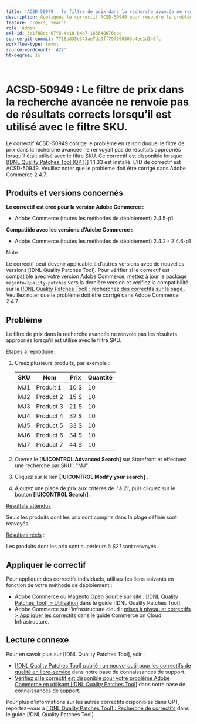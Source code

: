 ```yaml
---
title: 'ACSD-50949 : le filtre de prix dans la recherche avancée ne renvoie pas de résultats corrects lorsqu’il est utilisé avec le filtre SKU'
description: Appliquez le correctif ACSD-50949 pour résoudre le problème Adobe Commerce en raison duquel le filtre de prix dans la recherche avancée ne renvoie pas de résultats appropriés lorsqu’il est utilisé avec le filtre SKU.
feature: Orders, Search
role: Admin
exl-id: 3e1f88dc-07f6-4e10-b4b7-163648076cbc
source-git-commit: 7718a835e343ae7da9ff79f690503b4ee1d140fc
workflow-type: tm+mt
source-wordcount: '427'
ht-degree: 1%

---
```


# ACSD-50949 : Le filtre de prix dans la recherche avancée ne renvoie pas de résultats corrects lorsqu’il est utilisé avec le filtre SKU.

Le correctif ACSD-50949 corrige le problème en raison duquel le filtre de prix dans la recherche avancée ne renvoyait pas de résultats appropriés lorsqu’il était utilisé avec le filtre SKU. Ce correctif est disponible lorsque [[!DNL Quality Patches Tool (QPT)]](/help/announcements/adobe-commerce-announcements/magento-quality-patches-released-new-tool-to-self-serve-quality-patches.md) 1.1.33 est installé. L’ID de correctif est ACSD-50949. Veuillez noter que le problème doit être corrigé dans Adobe Commerce 2.4.7.

## Produits et versions concernés

**Le correctif est créé pour la version Adobe Commerce :**

* Adobe Commerce (toutes les méthodes de déploiement) 2.4.5-p1

**Compatible avec les versions d’Adobe Commerce :**

* Adobe Commerce (toutes les méthodes de déploiement) 2.4.2 - 2.4.6-p1

>[!NOTE]
>
>Le correctif peut devenir applicable à d’autres versions avec de nouvelles versions [!DNL Quality Patches Tool]. Pour vérifier si le correctif est compatible avec votre version Adobe Commerce, mettez à jour le package `magento/quality-patches` vers la dernière version et vérifiez la compatibilité sur la [[!DNL Quality Patches Tool] : recherchez des correctifs sur la page ](<https://experienceleague.adobe.com/tools/commerce-quality-patches/index.html>). Veuillez noter que le problème doit être corrigé dans Adobe Commerce 2.4.7.

## Problème

Le filtre de prix dans la recherche avancée ne renvoie pas les résultats appropriés lorsqu’il est utilisé avec le filtre SKU.

<u>Étapes à reproduire</u> :

1. Créez plusieurs produits, par exemple :

   | SKU | Nom | Prix | Quantité |
   |-----|-----------|-------|----------|
   | MJ1 | Produit 1 | 10 $ | 10 |
   | MJ2 | Product 2 | 15 $ | 10 |
   | MJ3 | Product 3 | 21 $ | 10 |
   | MJ4 | Product 4 | 32 $ | 10 |
   | MJ5 | Product 5 | 33 $ | 10 |
   | MJ6 | Product 6 | 34 $ | 10 |
   | MJ7 | Product 7 | 44 $ | 10 |

1. Ouvrez le **[!UICONTROL Advanced Search]** sur Storefront et effectuez une recherche par SKU : &quot;MJ&quot;.
1. Cliquez sur le lien **[!UICONTROL Modify your search]** .
1. Ajoutez une plage de prix aux critères de *1* à *21*, puis cliquez sur le bouton **[!UICONTROL Search]**.

<u>Résultats attendus</u> :

Seuls les produits dont les prix sont compris dans la plage définie sont renvoyés.

<u>Résultats réels</u> :

Les produits dont les prix sont supérieurs à *$21* sont renvoyés.

## Appliquer le correctif

Pour appliquer des correctifs individuels, utilisez les liens suivants en fonction de votre méthode de déploiement :

* Adobe Commerce ou Magento Open Source sur site : [[!DNL Quality Patches Tool] > Utilisation](<https://experienceleague.adobe.com/docs/commerce-operations/tools/quality-patches-tool/usage.html>) dans le guide [!DNL Quality Patches Tool].
* Adobe Commerce sur l’infrastructure cloud : [mises à niveau et correctifs > Appliquer les correctifs](https://experienceleague.adobe.com/docs/commerce-cloud-service/user-guide/develop/upgrade/apply-patches.html) dans le guide Commerce on Cloud Infrastructure.

## Lecture connexe

Pour en savoir plus sur [!DNL Quality Patches Tool], voir :

* [[!DNL Quality Patches Tool] publié : un nouvel outil pour les correctifs de qualité en libre-service](/help/announcements/adobe-commerce-announcements/magento-quality-patches-released-new-tool-to-self-serve-quality-patches.md) dans notre base de connaissances de support.
* [Vérifiez si le correctif est disponible pour votre problème Adobe Commerce en utilisant  [!DNL Quality Patches Tool]](/help/support-tools/patches-available-in-qpt-tool/check-patch-for-magento-issue-with-magento-quality-patches.md) dans notre base de connaissances de support.

Pour plus d&#39;informations sur les autres correctifs disponibles dans QPT, reportez-vous à [[!DNL Quality Patches Tool] : Recherche de correctifs](<https://experienceleague.adobe.com/tools/commerce-quality-patches/index.html>) dans le guide [!DNL Quality Patches Tool].
